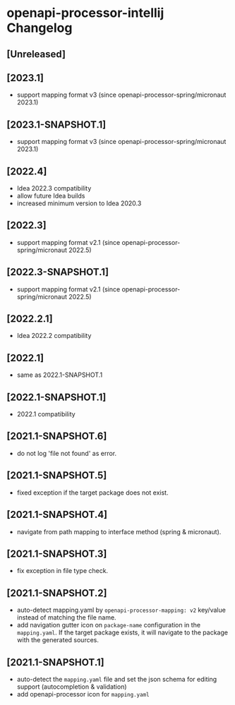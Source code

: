 <!-- Keep a Changelog guide -> https://keepachangelog.com -->

# openapi-processor-intellij Changelog

## [Unreleased]
## [2023.1]
- support mapping format v3 (since openapi-processor-spring/micronaut 2023.1)

## [2023.1-SNAPSHOT.1]
- support mapping format v3 (since openapi-processor-spring/micronaut 2023.1)

## [2022.4]
- Idea 2022.3 compatibility
- allow future Idea builds
- increased minimum version to Idea 2020.3 

## [2022.3]
- support mapping format v2.1 (since openapi-processor-spring/micronaut 2022.5)

## [2022.3-SNAPSHOT.1]
- support mapping format v2.1 (since openapi-processor-spring/micronaut 2022.5)

## [2022.2.1]
- Idea 2022.2 compatibility

## [2022.1]
- same as 2022.1-SNAPSHOT.1

## [2022.1-SNAPSHOT.1]
- 2022.1 compatibility

## [2021.1-SNAPSHOT.6]
- do not log 'file not found' as error.

## [2021.1-SNAPSHOT.5]
- fixed exception if the target package does not exist.

## [2021.1-SNAPSHOT.4]
- navigate from path mapping to interface method (spring & micronaut).

## [2021.1-SNAPSHOT.3]
- fix exception in file type check.

## [2021.1-SNAPSHOT.2]
- auto-detect mapping.yaml by `openapi-processor-mapping: v2` key/value instead of matching the file name.
- add navigation gutter icon on `package-name` configuration in the `mapping.yaml`. If the target package exists, it will navigate to the package with the generated sources. 

## [2021.1-SNAPSHOT.1]
- auto-detect the `mapping.yaml` file and set the json schema for editing support (autocompletion & validation)
- add openapi-processor icon for `mapping.yaml` 

